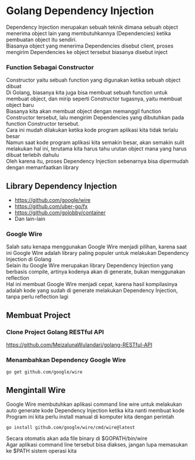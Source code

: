 # Golang Dependency Injection
Dependency Injection merupakan sebuah teknik dimana sebuah object menerima object lain yang membutuhkannya (Dependencies) 
ketika pembuatan object itu sendiri.<br>
Biasanya object yang menerima Dependencies disebut client, proses mengirim Dependencies ke object tersebut biasanya disebut inject
### Function Sebagai Constructor 
Constructor yaitu sebuah function yang digunakan ketika sebuah object dibuat<br>
Di Golang, biasanya kita juga bisa membuat sebuah function untuk membuat object, dan mirip seperti Constructor tugasnya, yaitu membuat object baru<br>
Biasanya kita akan membuat object dengan memanggil function Constructor tersebut, lalu mengirim Dependencies yang dibutuhkan pada function Constructor tersebut. <br>
Cara ini mudah dilakukan ketika kode program aplikasi kita tidak terlalu besar <br>
Namun saat kode program aplikasi kita semakin besar, akan semakin sulit melakukan hal ini, terutama kita harus tahu urutan object mana yang harus dibuat terlebih dahulu <br>
Oleh karena itu, proses Dependency Injection sebenarnya bisa dipermudah dengan memanfaatkan library

## Library Dependency Injection
- https://github.com/google/wire
- https://github.com/uber-go/fx 
- https://github.com/golobby/container
- Dan lain-lain
### Google Wire
Salah satu kenapa menggunakan Google Wire menjadi pilihan, karena saat ini Google Wire adalah library paling populer untuk melakukan Dependency Injection di Golang <br>
Selain itu Google Wire merupakan library Dependency Injection yang berbasis compile, artinya kodenya akan di generate, bukan menggunakan reflection<br>
Hal ini membuat Google Wire menjadi cepat, karena hasil kompilasinya adalah kode yang sudah di generate melakukan Dependency Injection, tanpa perlu reflection lagi

## Membuat Project
### Clone Project Golang RESTful API
https://github.com/MeizalunaWulandari/golang-RESTful-API
### Menambahkan Dependency Google Wire
```
go get github.com/google/wire
```

## Mengintall Wire
Google Wire membutuhkan aplikasi command line wire untuk melakukan auto generate kode Dependency Injection ketika kita nanti membuat kode<br>
Program ini kita perlu install manual di komputer kita dengan perintah
```
go install github.com/google/wire/cmd/wire@latest
```
Secara otomatis akan ada file binary di $GOPATH/bin/wire <br>
Agar aplikasi command line tersebut bisa diakses, jangan lupa memasukan ke $PATH sistem operasi kita
